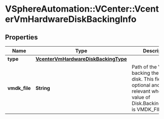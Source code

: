 # VSphereAutomation::VCenter::VcenterVmHardwareDiskBackingInfo

## Properties
Name | Type | Description | Notes
------------ | ------------- | ------------- | -------------
**type** | [**VcenterVmHardwareDiskBackingType**](VcenterVmHardwareDiskBackingType.md) |  | [optional] 
**vmdk_file** | **String** | Path of the VMDK file backing the virtual disk. This field is optional and it is only relevant when the value of Disk.BackingInfo.type is VMDK_FILE. | [optional] 


